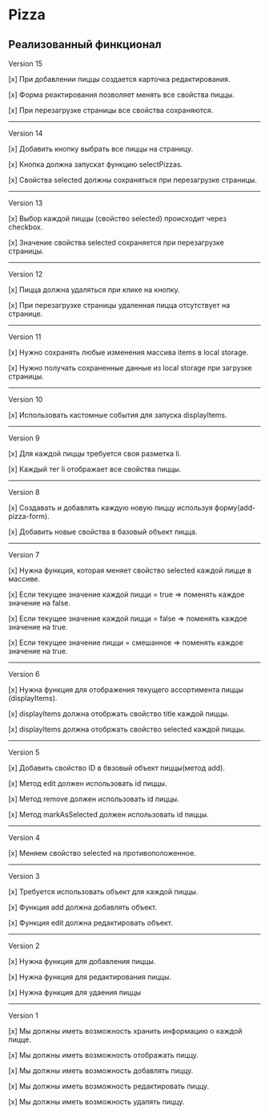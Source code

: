 # Pizza

## Реализованный финкционал

Version 15

[x] При добавлении пиццы создается карточка редактирования.

[x] Форма реактирования позволяет менять все свойствa пиццы.

[x] При перезагрузке страницы все свойства сохраняются.
***

Version 14

[x] Добавить кнопку выбрать все пиццы на страницу.

[x] Кнопка должна запускат функцию selectPizzas.

[x] Свойствa selected должны сохраняться при перезагрузке страницы.
***

Version 13

[x] Выбор каждой пиццы (свойство selected) происходит через checkbox.

[x] Значение свойства selected сохраняется при перезагрузке страницы.
***

Version 12

[x] Пицца должна удаляться при клике на кнопку.

[x] При перезагрузке страницы удаленная пицца отсутствует на странице.
***

Version 11

[x] Нужно сохранять любые изменения массива items в local storage.

[x] Нужно получать сохраненные данные из local storage при загрузке страницы.
***

Version 10

[x] Использовать кастомные события для запуска displayItems.
***

Version 9

[x]  Для каждой пиццы требуется своя разметка li.

[x]  Каждый тег li отображает все свойства пиццы.
***

Version 8

[x] Создавать и добавлять каждую новую пиццу используя форму(add-pizza-form).

[x] Добавить новые свойства в базовый объект пицца.
***

Version 7

[x] Нужна функция, которая меняет свойство selected каждой пицце в массиве.

[x] Если текущее значение каждой пицци = true => поменять каждое значение на false.

[x] Если текущее значение каждой пицци = false => поменять каждое значение на true.

[x] Если текущее значение пицци = смешанное => поменять каждое значение на true.
***


Version 6

[x] Нужна функция для отображения текущего ассортимента пиццы (displayItems).

[x] displayItems должна отобржать свойство title каждой пиццы.

[x] displayItems должна отобржать свойство selected каждой пиццы.
***


Version 5

[x] Добавить свойство ID в бвзовый объект пиццы(метод add).

[x] Метод edit должен использовать id пиццы.

[x] Метод remove должен использовать id пиццы.

[x] Метод markAsSelected должен использовать id пиццы.
***

Version 4

[x] Меняем свойство selected на противоположенное.
***

Version 3

[x] Требуется использовать объект для каждой пиццы.

[x] Функция add должна добавлять объект.

[x] Функция edit должна редактировать объект.
***

Version 2

[x] Нужна функция для добавления пиццы.

[x] Нужна функция для редактирования пиццы.

[x] Нужна функция для удаения пиццы
***

Version 1

[x] Мы должны иметь возможность хранить информацию о каждой пицце.

[x] Мы должны иметь возможность отображать пиццу.

[x] Мы должны иметь возможность добавлять пиццу.

[x] Мы должны иметь возможность редактировать пиццу.

[x] Мы должны иметь возможность удалять пиццу.

